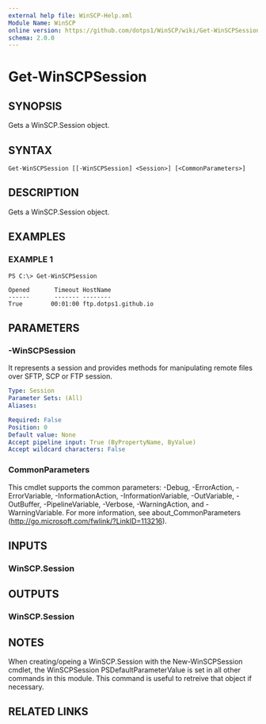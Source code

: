 ```yaml
---
external help file: WinSCP-Help.xml
Module Name: WinSCP
online version: https://github.com/dotps1/WinSCP/wiki/Get-WinSCPSession
schema: 2.0.0
---
```


# Get-WinSCPSession

## SYNOPSIS
Gets a WinSCP.Session object.

## SYNTAX

```
Get-WinSCPSession [[-WinSCPSession] <Session>] [<CommonParameters>]
```

## DESCRIPTION
Gets a WinSCP.Session object.

## EXAMPLES

### EXAMPLE 1
```
PS C:\> Get-WinSCPSession

Opened       Timeout HostName
------       ------- --------
True        00:01:00 ftp.dotps1.github.io
```

## PARAMETERS

### -WinSCPSession
It represents a session and provides methods for manipulating remote files over SFTP, SCP or FTP session.

```yaml
Type: Session
Parameter Sets: (All)
Aliases:

Required: False
Position: 0
Default value: None
Accept pipeline input: True (ByPropertyName, ByValue)
Accept wildcard characters: False
```

### CommonParameters
This cmdlet supports the common parameters: -Debug, -ErrorAction, -ErrorVariable, -InformationAction, -InformationVariable, -OutVariable, -OutBuffer, -PipelineVariable, -Verbose, -WarningAction, and -WarningVariable.
For more information, see about_CommonParameters (http://go.microsoft.com/fwlink/?LinkID=113216).

## INPUTS

### WinSCP.Session

## OUTPUTS

### WinSCP.Session

## NOTES
When creating/opeing a WinSCP.Session with the New-WinSCPSession cmdlet, the WinSCPSession PSDefaultParameterValue is set in all other commands in this module.
This command is useful to retreive that object if necessary.

## RELATED LINKS

